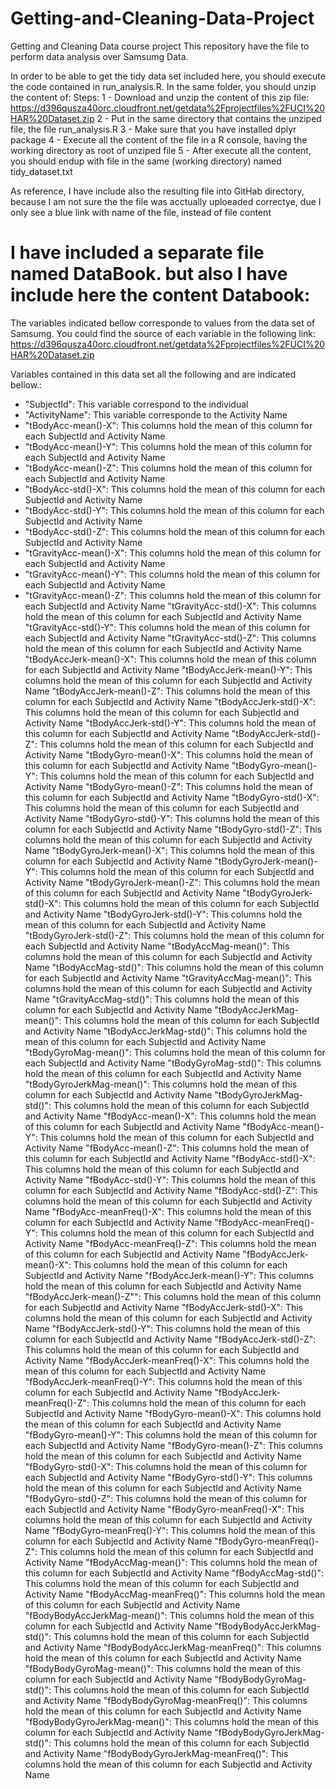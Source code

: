 Getting-and-Cleaning-Data-Project
=================================

Getting and Cleaning Data course project
This repository have the file to perform data analysis over Samsumg Data.

In order to be able to get the tidy data set included here, you should execute the code contained in run_analysis.R.
In the same folder, you should unzip the content of:
Steps:
1 - Download and unzip the content of this zip file: 
	https://d396qusza40orc.cloudfront.net/getdata%2Fprojectfiles%2FUCI%20HAR%20Dataset.zip 
2 - Put in the same directory that contains the unziped file, the file run_analysis.R
3 - Make sure that you have installed dplyr package
4 - Execute all the content of the file in a R console,  having the working directory as root of unziped file
5 - After execute all the content, you should endup with file in the same (working directory)
	named tidy_dataset.txt

As reference, I have include also the resulting file into GitHab directory, because I am not sure
the the file was acctually uploeaded correctye, due I only see a blue link with name of the file, instead of file content

I have included a separate file named DataBook. but also I have include here the content
Databook:
=================================

The variables indicated bellow corresponde to values from the data set of Samsumg. You could find
the source of each variable in the following link:
https://d396qusza40orc.cloudfront.net/getdata%2Fprojectfiles%2FUCI%20HAR%20Dataset.zip 

Variables contained in this data set all the following and are indicated bellow.:
* "SubjectId": This variable correspond to the individual
* "ActivityName": This variable corresponde to the Activity Name
* "tBodyAcc-mean()-X": This columns hold the mean of this column for each SubjectId and Activity Name
* "tBodyAcc-mean()-Y": This columns hold the mean of this column for each SubjectId and Activity Name
* "tBodyAcc-mean()-Z": This columns hold the mean of this column for each SubjectId and Activity Name
* "tBodyAcc-std()-X": This columns hold the mean of this column for each SubjectId and Activity Name
* "tBodyAcc-std()-Y": This columns hold the mean of this column for each SubjectId and Activity Name
* "tBodyAcc-std()-Z": This columns hold the mean of this column for each SubjectId and Activity Name
* "tGravityAcc-mean()-X": This columns hold the mean of this column for each SubjectId and Activity Name
* "tGravityAcc-mean()-Y": This columns hold the mean of this column for each SubjectId and Activity Name
* "tGravityAcc-mean()-Z": This columns hold the mean of this column for each SubjectId and Activity Name
"tGravityAcc-std()-X": This columns hold the mean of this column for each SubjectId and Activity Name
"tGravityAcc-std()-Y": This columns hold the mean of this column for each SubjectId and Activity Name
"tGravityAcc-std()-Z": This columns hold the mean of this column for each SubjectId and Activity Name
"tBodyAccJerk-mean()-X": This columns hold the mean of this column for each SubjectId and Activity Name
"tBodyAccJerk-mean()-Y": This columns hold the mean of this column for each SubjectId and Activity Name
"tBodyAccJerk-mean()-Z": This columns hold the mean of this column for each SubjectId and Activity Name
"tBodyAccJerk-std()-X": This columns hold the mean of this column for each SubjectId and Activity Name
"tBodyAccJerk-std()-Y": This columns hold the mean of this column for each SubjectId and Activity Name
"tBodyAccJerk-std()-Z": This columns hold the mean of this column for each SubjectId and Activity Name
"tBodyGyro-mean()-X": This columns hold the mean of this column for each SubjectId and Activity Name
"tBodyGyro-mean()-Y": This columns hold the mean of this column for each SubjectId and Activity Name
"tBodyGyro-mean()-Z": This columns hold the mean of this column for each SubjectId and Activity Name
"tBodyGyro-std()-X": This columns hold the mean of this column for each SubjectId and Activity Name
"tBodyGyro-std()-Y": This columns hold the mean of this column for each SubjectId and Activity Name
"tBodyGyro-std()-Z": This columns hold the mean of this column for each SubjectId and Activity Name
"tBodyGyroJerk-mean()-X": This columns hold the mean of this column for each SubjectId and Activity Name
"tBodyGyroJerk-mean()-Y": This columns hold the mean of this column for each SubjectId and Activity Name
"tBodyGyroJerk-mean()-Z": This columns hold the mean of this column for each SubjectId and Activity Name
"tBodyGyroJerk-std()-X": This columns hold the mean of this column for each SubjectId and Activity Name
"tBodyGyroJerk-std()-Y": This columns hold the mean of this column for each SubjectId and Activity Name
"tBodyGyroJerk-std()-Z": This columns hold the mean of this column for each SubjectId and Activity Name
"tBodyAccMag-mean()": This columns hold the mean of this column for each SubjectId and Activity Name
"tBodyAccMag-std()": This columns hold the mean of this column for each SubjectId and Activity Name
"tGravityAccMag-mean()": This columns hold the mean of this column for each SubjectId and Activity Name
"tGravityAccMag-std()": This columns hold the mean of this column for each SubjectId and Activity Name
"tBodyAccJerkMag-mean()": This columns hold the mean of this column for each SubjectId and Activity Name
"tBodyAccJerkMag-std()": This columns hold the mean of this column for each SubjectId and Activity Name
"tBodyGyroMag-mean()": This columns hold the mean of this column for each SubjectId and Activity Name
"tBodyGyroMag-std()": This columns hold the mean of this column for each SubjectId and Activity Name
"tBodyGyroJerkMag-mean()": This columns hold the mean of this column for each SubjectId and Activity Name
"tBodyGyroJerkMag-std()": This columns hold the mean of this column for each SubjectId and Activity Name
"fBodyAcc-mean()-X": This columns hold the mean of this column for each SubjectId and Activity Name
"fBodyAcc-mean()-Y": This columns hold the mean of this column for each SubjectId and Activity Name
"fBodyAcc-mean()-Z": This columns hold the mean of this column for each SubjectId and Activity Name
"fBodyAcc-std()-X": This columns hold the mean of this column for each SubjectId and Activity Name
"fBodyAcc-std()-Y": This columns hold the mean of this column for each SubjectId and Activity Name
"fBodyAcc-std()-Z": This columns hold the mean of this column for each SubjectId and Activity Name
"fBodyAcc-meanFreq()-X": This columns hold the mean of this column for each SubjectId and Activity Name
"fBodyAcc-meanFreq()-Y": This columns hold the mean of this column for each SubjectId and Activity Name
"fBodyAcc-meanFreq()-Z": This columns hold the mean of this column for each SubjectId and Activity Name
"fBodyAccJerk-mean()-X": This columns hold the mean of this column for each SubjectId and Activity Name
"fBodyAccJerk-mean()-Y": This columns hold the mean of this column for each SubjectId and Activity Name
"fBodyAccJerk-mean()-Z"": This columns hold the mean of this column for each SubjectId and Activity Name
"fBodyAccJerk-std()-X": This columns hold the mean of this column for each SubjectId and Activity Name
"fBodyAccJerk-std()-Y": This columns hold the mean of this column for each SubjectId and Activity Name
"fBodyAccJerk-std()-Z": This columns hold the mean of this column for each SubjectId and Activity Name
"fBodyAccJerk-meanFreq()-X": This columns hold the mean of this column for each SubjectId and Activity Name
"fBodyAccJerk-meanFreq()-Y": This columns hold the mean of this column for each SubjectId and Activity Name
"fBodyAccJerk-meanFreq()-Z": This columns hold the mean of this column for each SubjectId and Activity Name
"fBodyGyro-mean()-X": This columns hold the mean of this column for each SubjectId and Activity Name
"fBodyGyro-mean()-Y": This columns hold the mean of this column for each SubjectId and Activity Name
"fBodyGyro-mean()-Z": This columns hold the mean of this column for each SubjectId and Activity Name
"fBodyGyro-std()-X": This columns hold the mean of this column for each SubjectId and Activity Name
"fBodyGyro-std()-Y": This columns hold the mean of this column for each SubjectId and Activity Name
"fBodyGyro-std()-Z": This columns hold the mean of this column for each SubjectId and Activity Name
"fBodyGyro-meanFreq()-X": This columns hold the mean of this column for each SubjectId and Activity Name
"fBodyGyro-meanFreq()-Y": This columns hold the mean of this column for each SubjectId and Activity Name
"fBodyGyro-meanFreq()-Z": This columns hold the mean of this column for each SubjectId and Activity Name
"fBodyAccMag-mean()": This columns hold the mean of this column for each SubjectId and Activity Name
"fBodyAccMag-std()": This columns hold the mean of this column for each SubjectId and Activity Name
"fBodyAccMag-meanFreq()": This columns hold the mean of this column for each SubjectId and Activity Name
"fBodyBodyAccJerkMag-mean()": This columns hold the mean of this column for each SubjectId and Activity Name
"fBodyBodyAccJerkMag-std()": This columns hold the mean of this column for each SubjectId and Activity Name
"fBodyBodyAccJerkMag-meanFreq()": This columns hold the mean of this column for each SubjectId and Activity Name
"fBodyBodyGyroMag-mean()": This columns hold the mean of this column for each SubjectId and Activity Name
"fBodyBodyGyroMag-std()": This columns hold the mean of this column for each SubjectId and Activity Name
"fBodyBodyGyroMag-meanFreq()": This columns hold the mean of this column for each SubjectId and Activity Name
"fBodyBodyGyroJerkMag-mean()": This columns hold the mean of this column for each SubjectId and Activity Name
"fBodyBodyGyroJerkMag-std()": This columns hold the mean of this column for each SubjectId and Activity Name
"fBodyBodyGyroJerkMag-meanFreq()": This columns hold the mean of this column for each SubjectId and Activity Name
